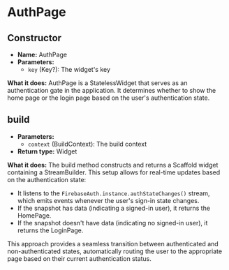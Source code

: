 # **AuthPage**

## **Constructor**
- **Name:** AuthPage
- **Parameters:**
  - `key` (Key?): The widget's key

**What it does:**
AuthPage is a StatelessWidget that serves as an authentication gate in the application. It determines whether to show the home page or the login page based on the user's authentication state.

## **build**
- **Parameters:**
  - `context` (BuildContext): The build context
- **Return type:** Widget

**What it does:**
The build method constructs and returns a Scaffold widget containing a StreamBuilder. This setup allows for real-time updates based on the authentication state:

- It listens to the `FirebaseAuth.instance.authStateChanges()` stream, which emits events whenever the user's sign-in state changes.
- If the snapshot has data (indicating a signed-in user), it returns the HomePage.
- If the snapshot doesn't have data (indicating no signed-in user), it returns the LoginPage.

This approach provides a seamless transition between authenticated and non-authenticated states, automatically routing the user to the appropriate page based on their current authentication status.